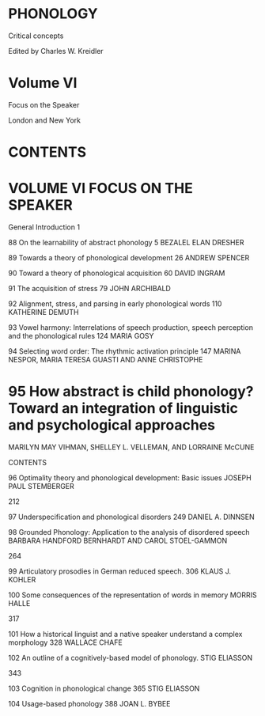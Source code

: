 # PHONOLOGY

Critical concepts

Edited by Charles W. Kreidler

# Volume VI

Focus on the Speaker

London and New York

# CONTENTS

# VOLUME VI FOCUS ON THE SPEAKER

General Introduction 1

88 On the learnability of abstract phonology 5 BEZALEL ELAN DRESHER

89  Towards a theory of phonological development 26 ANDREW SPENCER

90 Toward a theory of phonological acquisition 60 DAVID INGRAM

91 The acquisition of stress 79 JOHN ARCHIBALD

92 Alignment, stress, and parsing in early phonological words 110 KATHERINE DEMUTH

93 Vowel harmony: Interrelations of speech production, speech perception and the phonological rules 124 MARIA GOSY

94  Selecting word order: The rhythmic activation principle 147 MARINA NESPOR, MARIA TERESA GUASTI AND ANNE CHRISTOPHE

# 95 How abstract is child phonology? Toward an integration of linguistic and psychological approaches

MARILYN MAY VIHMAN, SHELLEY L. VELLEMAN, AND LORRAINE McCUNE

CONTENTS

96 Optimality theory and phonological development: Basic issues JOSEPH PAUL STEMBERGER

212

97 Underspecification and phonological disorders 249 DANIEL A. DINNSEN

98 Grounded Phonology: Application to the analysis of disordered speech BARBARA HANDFORD BERNHARDT AND CAROL STOEL-GAMMON

264

99 Articulatory prosodies in German reduced speech. 306 KLAUS J. KOHLER

100 Some consequences of the representation of words in memory MORRIS HALLE

317

101 How a historical linguist and a native speaker understand a complex morphology 328 WALLACE CHAFE

102 An outline of a cognitively-based model of phonology. STIG ELIASSON

343

103 Cognition in phonological change 365 STIG ELIASSON

104 Usage-based phonology 388 JOAN L. BYBEE
